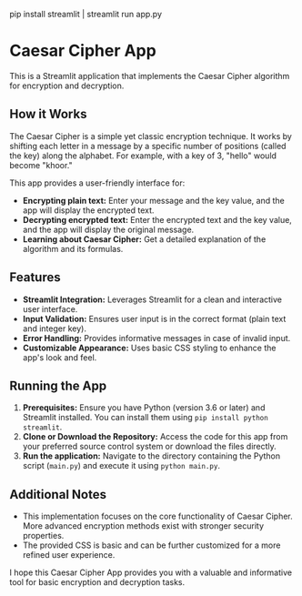 pip install streamlit |
streamlit run app.py

# Caesar Cipher App

This is a Streamlit application that implements the Caesar Cipher algorithm for encryption and decryption.

## How it Works

The Caesar Cipher is a simple yet classic encryption technique. It works by shifting each letter in a message by a specific number of positions (called the key) along the alphabet. For example, with a key of 3, "hello" would become "khoor."

This app provides a user-friendly interface for:

* **Encrypting plain text:** Enter your message and the key value, and the app will display the encrypted text.
* **Decrypting encrypted text:** Enter the encrypted text and the key value, and the app will display the original message.
* **Learning about Caesar Cipher:** Get a detailed explanation of the algorithm and its formulas.

## Features

* **Streamlit Integration:** Leverages Streamlit for a clean and interactive user interface.
* **Input Validation:** Ensures user input is in the correct format (plain text and integer key).
* **Error Handling:** Provides informative messages in case of invalid input.
* **Customizable Appearance:** Uses basic CSS styling to enhance the app's look and feel.

## Running the App

1. **Prerequisites:** Ensure you have Python (version 3.6 or later) and Streamlit installed. You can install them using `pip install python streamlit`.
2. **Clone or Download the Repository:** Access the code for this app from your preferred source control system or download the files directly.
3. **Run the application:** Navigate to the directory containing the Python script (`main.py`) and execute it using `python main.py`.

## Additional Notes

* This implementation focuses on the core functionality of Caesar Cipher. More advanced encryption methods exist with stronger security properties.
* The provided CSS is basic and can be further customized for a more refined user experience.

I hope this Caesar Cipher App provides you with a valuable and informative tool for basic encryption and decryption tasks.
